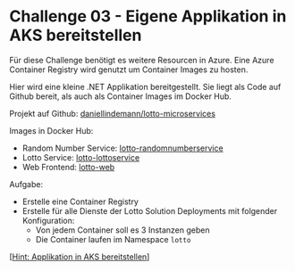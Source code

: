 # Challenge 03 - Eigene Applikation in AKS bereitstellen

Für diese Challenge benötigt es weitere Resourcen in Azure. Eine Azure Container Registry wird genutzt um Container Images zu hosten.

Hier wird eine kleine .NET Applikation bereitgestellt. Sie liegt als Code auf Github bereit, als auch als Container Images im Docker Hub.

Projekt auf Github: [daniellindemann/lotto-microservices](https://github.com/daniellindemann/lotto-microservices/)

Images in Docker Hub:

- Random Number Service: [lotto-randomnumberservice](https://hub.docker.com/r/daniellindemann/lotto-randomnumberservice)
- Lotto Service: [lotto-lottoservice](https://hub.docker.com/r/daniellindemann/lotto-lottoservice)
- Web Frontend: [lotto-web](https://hub.docker.com/r/daniellindemann/lotto-web)

Aufgabe:

- Erstelle eine Container Registry
- Erstelle für alle Dienste der Lotto Solution Deployments mit folgender Konfiguration:
  - Von jedem Container soll es 3 Instanzen geben
  - Die Container laufen im Namespace `lotto`

[[Hint: Applikation in AKS bereitstellen](hints/solution-in-aks.md)]
